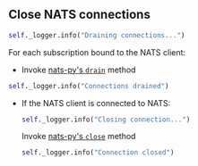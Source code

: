 ## Close NATS connections

```python
self._logger.info("Draining connections...")
```

For each subscription bound to the NATS client:
  * Invoke [nats-py's `drain`](https://github.com/nats-io/nats.py/blob/main/nats/aio/client.py) method

```python
self._logger.info("Connections drained")
```

* If the NATS client is connected to NATS:
  ```python
  self._logger.info("Closing connection...")
  ```

  Invoke [nats-py's `close`](https://github.com/nats-io/nats.py/blob/main/nats/aio/client.py) method

  ```python
  self._logger.info("Connection closed")
  ```